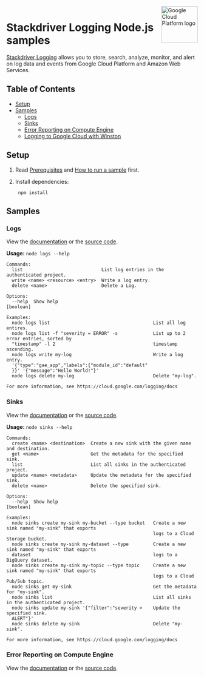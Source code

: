 <img src="https://avatars2.githubusercontent.com/u/2810941?v=3&s=96" alt="Google Cloud Platform logo" title="Google Cloud Platform" align="right" height="96" width="96"/>

# Stackdriver Logging Node.js samples

[Stackdriver Logging][logging_docs] allows you to store, search, analyze,
monitor, and alert on log data and events from Google Cloud Platform and Amazon
Web Services.

[logging_docs]: https://cloud.google.com/logging/docs/

## Table of Contents

* [Setup](#setup)
* [Samples](#samples)
  * [Logs](#logs)
  * [Sinks](#sinks)
  * [Error Reporting on Compute Engine](#error-reporting-on-compute-engine)
  * [Logging to Google Cloud with Winston](https://github.com/GoogleCloudPlatform/winston-gae)

## Setup

1. Read [Prerequisites][prereq] and [How to run a sample][run] first.
1. Install dependencies:

        npm install

[prereq]: ../README.md#prerequisities
[run]: ../README.md#how-to-run-a-sample

## Samples

### Logs

View the [documentation][logs_docs] or the [source code][logs_code].

__Usage:__ `node logs --help`

```
Commands:
  list                             List log entries in the authenticated project.
  write <name> <resource> <entry>  Write a log entry.
  delete <name>                    Delete a Log.

Options:
  --help  Show help                                                                        [boolean]

Examples:
  node logs list                                      List all log entires.
  node logs list -f "severity = ERROR" -s             List up to 2 error entries, sorted by
  "timestamp" -l 2                                    timestamp ascending.
  node logs write my-log                              Write a log entry.
  '{"type":"gae_app","labels":{"module_id":"default"
  }}' '{"message":"Hello World!"}'
  node logs delete my-log                             Delete "my-log".

For more information, see https://cloud.google.com/logging/docs
```

[logs_docs]: https://cloud.google.com/logging/docs
[logs_code]: logs.js

### Sinks

View the [documentation][sinks_docs] or the [source code][sinks_code].

__Usage:__ `node sinks --help`

```
Commands:
  create <name> <destination>  Create a new sink with the given name and destination.
  get <name>                   Get the metadata for the specified sink.
  list                         List all sinks in the authenticated project.
  update <name> <metadata>     Update the metadata for the specified sink.
  delete <name>                Delete the specified sink.

Options:
  --help  Show help                                                                        [boolean]

Examples:
  node sinks create my-sink my-bucket --type bucket   Create a new sink named "my-sink" that exports
                                                      logs to a Cloud Storage bucket.
  node sinks create my-sink my-dataset --type         Create a new sink named "my-sink" that exports
  dataset                                             logs to a BigQuery dataset.
  node sinks create my-sink my-topic --type topic     Create a new sink named "my-sink" that exports
                                                      logs to a Cloud Pub/Sub topic.
  node sinks get my-sink                              Get the metadata for "my-sink".
  node sinks list                                     List all sinks in the authenticated project.
  node sinks update my-sink '{"filter":"severity >    Update the specified sink.
  ALERT"}'
  node sinks delete my-sink                           Delete "my-sink".

For more information, see https://cloud.google.com/logging/docs
```

[sinks_docs]: https://cloud.google.com/logging/docs
[sinks_code]: sinks.js

### Error Reporting on Compute Engine

View the [documentation][error_docs] or the [source code][error_code].

[error_docs]: https://cloud.google.com/error-reporting/docs/setup/compute-engine
[error_code]: fluent.js
